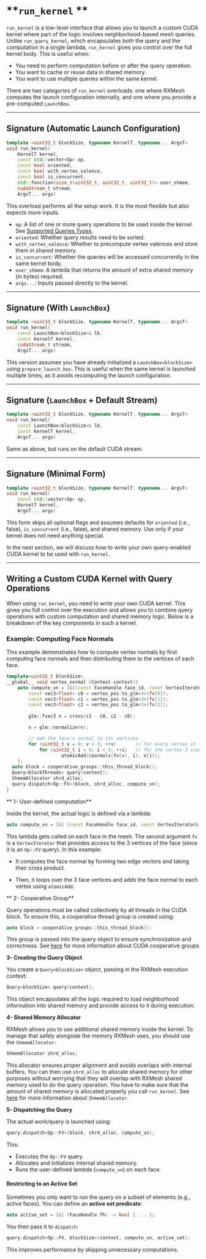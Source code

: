# **`run_kernel` **

`run_kernel` is a low-level interface that allows you to launch a custom CUDA kernel where part of the logic involves neighborhood-based mesh queries. Unlike `run_query_kernel`, which encapsulates both the query and the computation in a single lambda, `run_kernel` gives you control over the full kernel body. This is useful when:

- You need to perform computation before or after the query operation.
- You want to cache or reuse data in shared memory.
- You want to use multiple queries within the same kernel.

There are two categories of `run_kernel` overloads: one where RXMesh computes the launch configuration internally, and one where you provide a pre-computed `LaunchBox`.

---

## Signature (Automatic Launch Configuration)

```cpp
template <uint32_t blockSize, typename KernelT, typename... ArgsT>
void run_kernel(
    KernelT kernel,
    const std::vector<Op> op,
    const bool oriented,
    const bool with_vertex_valence,
    const bool is_concurrent,
    std::function<size_t(uint32_t, uint32_t, uint32_t)> user_shmem,
    cudaStream_t stream,
    ArgsT... args)
```

This overload performs all the setup work. It is the most flexible but also expects more inputs.

- `op`: A list of one or more query operations to be used inside the kernel. See [Supported Queries Types](#supported-queries-types).
- `oriented`: Whether query results need to be sorted.
- `with_vertex_valence`: Whether to precompute vertex valences and store them in shared memory.
- `is_concurrent`: Whether the queries will be accessed concurrently in the same kernel body.
- `user_shmem`: A lambda that returns the amount of extra shared memory (in bytes) required.
- `args...`: Inputs passed directly to the kernel.

---
## Signature (With `LaunchBox`)

```cpp
template <uint32_t blockSize, typename KernelT, typename... ArgsT>
void run_kernel(
    const LaunchBox<blockSize>& lb,
    const KernelT kernel,
    cudaStream_t stream,
    ArgsT... args)
```

This version assumes you have already initialized a `LaunchBox<blockSize>` using `prepare_launch_box`. This is useful when the same kernel is launched multiple times, as it avoids recomputing the launch configuration.

---
## Signature (`LaunchBox` + Default Stream)

```cpp
template <uint32_t blockSize, typename KernelT, typename... ArgsT>
void run_kernel(
    const LaunchBox<blockSize>& lb,
    const KernelT kernel,
    ArgsT... args)
```

Same as above, but runs on the default CUDA stream.

---

## Signature (Minimal Form)

```cpp
template <uint32_t blockSize, typename KernelT, typename... ArgsT>
void run_kernel(
    const std::vector<Op> op,
    KernelT kernel,
    ArgsT... args)
```

This form skips all optional flags and assumes defaults for `oriented` (i.e., false), `is_concurrent` (i.e., false), and shared memory. Use only if your kernel does not need anything special.


In the next section, we will discuss how to write your own query-enabled CUDA kernel to be used with `run_kernel`.

---

## Writing a Custom CUDA Kernel with Query Operations
When using `run_kernel`, you need to write your own CUDA kernel. This gives you full control over the execution and allows you to combine query operations with custom computation and shared memory logic. Below is a breakdown of the key components in such a kernel.

### Example: Computing Face Normals
This example demonstrates how to compute vertex normals by first computing face normals and then distributing them to the vertices of each face. 

```cpp
template<uint32_t blockSize>
__global__ void vertex_normal (Context context){      
    auto compute_vn = [&](const FaceHandle face_id, const VertexIterator& fv) {    	        
    	const vec3<float> c0 = vertex_pos.to_glm<3>(fv[0]);
        const vec3<float> c1 = vertex_pos.to_glm<3>(fv[1]);
        const vec3<float> c2 = vertex_pos.to_glm<3>(fv[2]);
        
        glm::fvec3 n = cross(c1 - c0, c2 - c0);

        n = glm::normalize(n);

        // add the face's normal to its vertices
    	for (uint32_t v = 0; v < 3; ++v)       // for every vertex in this face
            for (uint32_t i = 0; i < 3; ++i)   // for the vertex 3 coordinates
    		        atomicAdd(&normals(fv[v], i), n[i]); 
    };  
  auto block = cooperative_groups::this_thread_block();  
  Query<blockThreads> query(context);  
  ShmemAllocator shrd_alloc;
  query.dispatch<Op::FV>(block, shrd_alloc, compute_vn);
} 
```

** 1- User-defined computation**

Inside the kernel, the actual logic is defined via a lambda:

```cpp
auto compute_vn = [&] (const FaceHandle face_id, const VertexIterator& fv) { ... };
```

This lambda gets called on each face in the mesh. The second argument `fv` is a `VertexIterator` that provides access to the 3 vertices of the face (since it is an `Op::FV` query). In this example:

- It computes the face normal by forming two edge vectors and taking their cross product.

- Then, it loops over the 3 face vertices and adds the face normal to each vertex using `atomicAdd`.


** 2- Cooperative Group**

Query operations must be called collectively by all threads in the CUDA block. To ensure this, a cooperative thread group is created using:

```cpp
auto block = cooperative_groups::this_thread_block();
```
This group is passed into the query object to ensure synchronization and correctness. See [here](https://docs.nvidia.com/cuda/cuda-c-programming-guide/index.html#cooperative-groups) for more information about CUDA cooperative groups 

**3- Creating the Query Object**

You create a `Query<blockSize>` object, passing in the RXMesh execution context:

```cpp
Query<blockSize> query(context);
```

This object encapsulates all the logic required to load neighborhood information into shared memory and provide access to it during execution.


**4- Shared Memory Allocator**

RXMesh allows you to use additional shared memory inside the kernel. To manage that safely alongside the memory RXMesh uses, you should use the `ShmemAllocator`:

```cpp
ShmemAllocator shrd_alloc;
```
This allocator ensures proper alignment and avoids overlaps with internal buffers. You can then use `shrd_alloc`
to allocate shared memory for other purposes without worrying that they will overlap with RXMesh shared memory used to do the query operation. You have to make sure that the amount of shared memory is allocated properly you call `run_kernel`. See [here](shmem_allocator.md) for more information about `ShmemAllocator`.

**5- Dispatching the Query**
   
The actual work/query is launched using:

```cpp
query.dispatch<Op::FV>(block, shrd_alloc, compute_vn);
```

This:

- Executes the `Op::FV` query.
- Allocates and initializes internal shared memory.
- Runs the user-defined lambda (`compute_vn`) on each face.


#### Restricting to an Active Set

Sometimes you only want to run the query on a subset of elements (e.g., active faces). You can define an **active set predicate**:

```cpp
auto active_set = [&] (FaceHandle fh) -> bool { ... };
```

You then pass it to `dispatch`:

```cpp
query.dispatch<Op::FV, blockSize>(context, compute_vn, active_set);
```
This improves performance by skipping unnecessary computations.